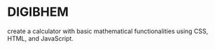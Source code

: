 # DIGIBHEM
create a calculator with basic mathematical functionalities
using CSS, HTML, and JavaScript.
